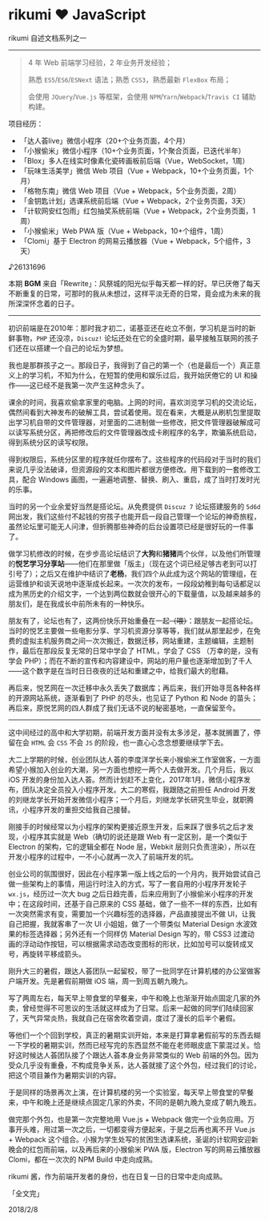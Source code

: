 # rikumi ❤ JavaScript

rikumi 自述文档系列之一

---

> 4 年 Web 前端学习经验，2 年业务开发经验；
>
> 熟悉 `ES5`/`ES6`/`ESNext` 语法；熟悉 `CSS3`，熟悉最新 `FlexBox` 布局；
>
> 会使用 `JQuery`/`Vue.js` 等框架，会使用 `NPM`/`Yarn`/`Webpack`/`Travis CI` 辅助构建。

项目经历：

- 「达人荟live」微信小程序（20+个业务页面，4个月）
- 「小猴偷米」微信小程序（10+个业务页面，1个聚合页面，已迭代半年）
- 「Blox」多人在线实时像素化瓷砖画板前后端（Vue，WebSocket，1周）
- 「玩味生活美学」微信 Web 项目（Vue + Webpack，10+个业务页面，1个月）
- 「格物东南」微信 Web 项目（Vue + Webpack，5个业务页面，2周）
- 「金钥匙计划」选课系统前后端（Vue + Webpack，2个业务页面，3天）
- 「计软网安红包雨」红包抽奖系统前端（Vue + Webpack，2个业务页面，1周）
- 「小猴偷米」Web PWA 版（Vue + Webpack，10+个组件，1周）
- 「Clomi」基于 Electron 的网易云播放器（Vue + Webpack，5个组件，3天）

♪26131696

本期 **BGM** 来自「Rewrite」：风祭城的阳光似乎每天都一样的好。早已厌倦了每天不断重复的日常，可那时的我从未想过，这样平淡无奇的日常，竟会成为未来的我所深深怀念着的日子。

---

初识前端是在2010年：那时我才初二，诺基亚还在屹立不倒，学习机是当时的新鲜事物，`PHP` 还没凉，`Discuz!` 论坛还处在它的全盛时期，最早接触互联网的孩子们还在以搭建一个自己的论坛为梦想。

我也是那群孩子之一。那段日子，我得到了自己的第一个（也是最后一个）真正意义上的学习机，不知为什么，在短暂的使用和娱乐过后，我开始厌倦它的 UI 和操作——这已经不是我第一次产生这种念头了。

课余的时间，我喜欢偷拿家里的电脑。上网的时间，喜欢浏览学习机的交流论坛，偶然间看到大神发布的破解工具，尝试着使用。现在看来，大概是从刷机包里提取出学习机自带的文件管理器，对里面的二进制做一些修改，把文件管理器破解成可以读写系统分区，再把修改后的文件管理器改成卡刷程序的名字，欺骗系统启动，得到系统分区的读写权限。

得到权限后，系统分区里的程序就任你摆布了。这些程序的代码段对于当时的我们来说几乎没法破译，但资源段的文本和图片都很方便修改。用下载到的一套修改工具，配合 Windows 画图，一遍遍地调整、替换、刷入、重启，成了当时打发时光的乐事。

当时的另一个业余爱好当然是搭论坛。从免费提供 `Discuz 7` 论坛搭建服务的 `5d6d` 网出发，我们这些付不起钱的穷孩子也能开启一段自己管理一个论坛的神奇旅程，虽然论坛里可能无人问津，但折腾那些神奇的后台设置项已经是很好玩的一件事了。

做学习机修改的时候，在步步高论坛结识了**大狗**和**猪猪**两个伙伴，以及他们所管理的**悦艺学习分享站**——他们在那里做「版主」（现在这个词已经足够古老到可以打引号了）；之后又在维护中结识了**老杨**，我们四个从此成为这个网站的管理组，在运营维护和谈天说地中逐渐成长起来。一次次的发布，一段段幼稚到每句话都足以成为黑历史的介绍文字，一个达到两位数就会很开心的下载量值，以及越来越多的朋友们，是在我成长中前所未有的一种快乐。

朋友有了，论坛也有了，这两份快乐开始重叠在一起~~（喂）~~：跟朋友一起搭论坛。当时的悦艺主要做一些电影分享、学习机资源分享等等，我们就从那里起步，在免费的虚拟主机服务商之间一次次搬迁，数据迁移，网站重建，主题编辑，主题制作，最后在那段反复无常的日常中学会了 HTML，学会了 CSS （万幸的是，没有学会 PHP）；而在不断的宣传和内容建设中，网站的用户量也逐渐增加到了千人——这个数字是在当时日日夜夜的迁站和重建之中，给我们最大的慰藉。

再后来，悦艺网在一次迁移中永久丢失了数据库；再后来，我们开始寻觅各种各样的开源网站系统，逐渐看到了 PHP 的尽头，也见证了 Python 和 Node 的苗头；再后来，原悦艺网的四人群成了我们无话不说的秘密基地，一直保留至今。

---

这中间经过的高中和大学初期，前端开发方面并没有太多涉足，基本就搁置了，停留在会 `HTML` 会 `CSS` 不会 `JS` 的阶段，也一直心心念念想要继续学下去。

大二上学期的时候，创业团队达人荟的李度洋学长来小猴偷米工作室做客，一方面希望小猴加入创业的大潮，另一方面也想挖一两个人去做开发。几个月后，我以 iOS 开发的身份加入达人荟。然而计划赶不上变化，2017年1月，微信小程序发布，团队决定全员投入小程序开发。大二的寒假，我跟随之前担任 Android 开发的刘继龙学长开始开发微信小程序；一个月后，刘继龙学长研究生毕业，就职腾讯，小程序开发的重担交给我自己接替。

刚接手的时候经常以为小程序的架构更接近原生开发，后来踩了很多坑之后才发现，小程序其实就是 Web（确切的说还是跟 Web 有一定区别，是一个类似于 Electron 的架构，它的逻辑全都在 Node 层，Webkit 层则只负责渲染），所以在开发小程序的过程中，一不小心就再一次入了前端开发的坑。

创业公司的氛围很好，因此在小程序第一版上线之后的一个月内，我开始尝试自己做一些架构上的事情，用运行时注入的方式，写了一套自用的小程序开发轮子 `wx.js`，经历过一次大 bug 之后日趋完善，后来应用到了小猴偷米小程序的开发中；在这段时间，还基于自己原来的 CSS 基础，做了一些不一样的东西，比如有一次突然需求有变，需要加一个兴趣标签的选择器，产品直接提出不做 UI，让我自己把握，我就客串了一次 UI 小姐姐，做了一个带类似 Material Design 水波效果的标签选择器；另外还有一个同样仿 Material Design 写的，带 CSS3 过渡动画的浮动动作按钮，可以根据需求动态改变图标的形状，比如加号可以旋转成叉号，再旋转平移成箭头。

刚升大三的暑假，跟达人荟团队一起留校，带了一批同学在计算机楼的办公室做客户端开发。先是暑假前期做 iOS 端，周一到周五朝九晚九。

写了两周左右，每天早上带食堂的早餐来，中午和晚上也渐渐开始点固定几家的外卖，曾经觉得不可思议的生活就这样成为了日常。后来一起做的同学们陆续回家了，天气异常炎热，我就自己在宿舍吹着空调，度过了漫长的后半个暑假。

等他们一个个回到学校，真正的暑期实训开始，本来是打算拿暑假前写的东西去糊一下学校的暑期实训，然而已经写完的东西显然不能在老师眼皮底下蒙混过关。恰好这时候达人荟团队接了个跟达人荟本身业务非常类似的 Web 前端的外包。因为受众几乎没有重叠，不构成竞争关系，达人荟就接了这个外包，经过我们的讨论，把这个项目兼作为暑期实训的内容。

于是同样的场景再次上演，在计算机楼的另一个实验室，每天早上带食堂的早餐来，中午和晚上还是继续点固定几家的外卖，不同的是朝九晚九变成了朝九晚五。

做完那个外包，也是第一次完整地用 Vue.js + Webpack 做完一个业务应用。万事开头难，用过第一次之后，一切都变得方便起来，于是之后再也离不开 Vue.js + Webpack 这个组合。小猴为学生处写的贫困生选课系统，圣诞的计软网安迎新晚会的红包雨前端，以及再后来的小猴偷米 PWA 版，Electron 写的网易云播放器 Clomi，都在一次次的 NPM Build 中走向成熟。

rikumi 酱，作为前端开发者的身份，也在日复一日的日常中走向成熟。

「全文完」

2018/2/8
